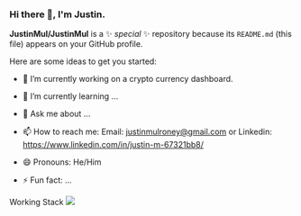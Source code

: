 ### Hi there 👋, I'm Justin.


**JustinMul/JustinMul** is a ✨ _special_ ✨ repository because its `README.md` (this file) appears on your GitHub profile.

Here are some ideas to get you started:

- 🔭 I’m currently working on a crypto currency dashboard.
- 🌱 I’m currently learning ...

- 💬 Ask me about ...
- 📫 How to reach me: Email: justinmulroney@gmail.com or Linkedin: https://www.linkedin.com/in/justin-m-67321bb8/
- 😄 Pronouns: He/Him
- ⚡ Fun fact: ...

Working Stack
<img src="{https://img.shields.io/badge/JavaScript-323330?style=for-the-badge&logo=javascript&logoColor=F7DF1E}" />


[1]: http://www.github.com/your_contact_info
[2]: https://www.linkedin.com/in/your_contact_info
[3]: https://www.facebook.com/your_contact_info
